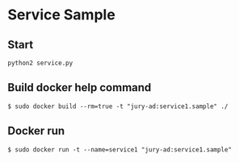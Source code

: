 # Service Sample

## Start

``` python2 service.py ```


## Build docker help command

```
$ sudo docker build --rm=true -t "jury-ad:service1.sample" ./
```

## Docker run

```
$ sudo docker run -t --name=service1 "jury-ad:service1.sample"
```
